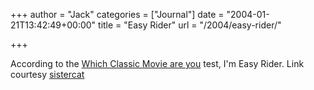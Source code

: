 +++
author = "Jack"
categories = ["Journal"]
date = "2004-01-21T13:42:49+00:00"
title = "Easy Rider"
url = "/2004/easy-rider/"

+++

According to the [Which Classic Movie are you][1] test, I'm Easy Rider. Link courtesy [sistercat][2]

 [1]: http://similarminds.com/othertests.html "SimilarMinds.com"
 [2]: http://www.sistercat.com